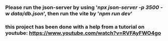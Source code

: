 ### Please run the json-server by using '_npx json-server -p 3500 -w data/db.json_', then run the vite by '_npm run dev_'

### this project has been done with a help from a tutorial on youtube: https://www.youtube.com/watch?v=RVFAyFWO4go

